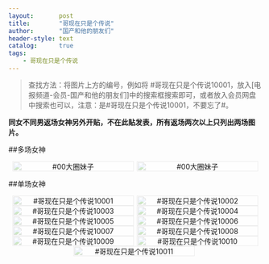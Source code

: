 ```yaml
---
layout:       post
title:        "哥现在只是个传说"
author:       "国产和他的朋友们"
header-style: text
catalog:      true
tags:
    - 哥现在只是个传说
---
```


> 查找方法：将图片上方的编号，例如将 #哥现在只是个传说10001，放入[电报频道-会员-国产和他的朋友们]中的搜索框搜索即可，或者放入会员网盘中搜索也可以，注意：是#哥现在只是个传说10001，不要忘了#。

**同女不同男返场女神另外开贴，不在此贴发表，所有返场两次以上只列出两场图片。**

##多场女神

<div style="display: flex; justify-content: center;">
    <div style="position: relative; width: 48%; margin-right: 1%;">
        <img src="https://tanhuawanrenmigroup.top/gexianzaizhishigechuanshuo/gexianzaizhishigechuanshuo20001.jpg" style="width: 100%;"/>
        <div style="position: absolute; top: 0; left: 0; width: 100%; text-align: center; background-color: rgba(255, 255, 255, 0.7); font-size: 14px;">
            #00大圈妹子
        </div>
    </div>
    <div style="position: relative; width: 48%;">
        <img src="https://tanhuawanrenmigroup.top/gexianzaizhishigechuanshuo/gexianzaizhishigechuanshuo20002.jpg" style="width: 100%;"/>
        <div style="position: absolute; top: 0; left: 0; width: 100%; text-align: center; background-color: rgba(255, 255, 255, 0.7); font-size: 14px;">
            #00大圈妹子
        </div>
    </div>
</div>

##单场女神

<div style="display: flex; justify-content: center;">
    <div style="position: relative; width: 48%; margin-right: 1%;">
        <img src="https://tanhuawanrenmigroup.top/gexianzaizhishigechuanshuo/gexianzaizhishigechuanshuo10001.jpg" style="width: 100%;"/>
        <div style="position: absolute; top: 0; left: 0; width: 100%; text-align: center; background-color: rgba(255, 255, 255, 0.7); font-size: 14px;">
            #哥现在只是个传说10001
        </div>
    </div>
    <div style="position: relative; width: 48%;">
        <img src="https://tanhuawanrenmigroup.top/gexianzaizhishigechuanshuo/gexianzaizhishigechuanshuo10002.jpg" style="width: 100%;"/>
        <div style="position: absolute; top: 0; left: 0; width: 100%; text-align: center; background-color: rgba(255, 255, 255, 0.7); font-size: 14px;">
            #哥现在只是个传说10002
        </div>
    </div>
</div>

<div style="display: flex; justify-content: center;">
    <div style="position: relative; width: 48%; margin-right: 1%;">
        <img src="https://tanhuawanrenmigroup.top/gexianzaizhishigechuanshuo/gexianzaizhishigechuanshuo10003.jpg" style="width: 100%;"/>
        <div style="position: absolute; top: 0; left: 0; width: 100%; text-align: center; background-color: rgba(255, 255, 255, 0.7); font-size: 14px;">
            #哥现在只是个传说10003
        </div>
    </div>
    <div style="position: relative; width: 48%;">
        <img src="https://tanhuawanrenmigroup.top/gexianzaizhishigechuanshuo/gexianzaizhishigechuanshuo10004.jpg" style="width: 100%;"/>
        <div style="position: absolute; top: 0; left: 0; width: 100%; text-align: center; background-color: rgba(255, 255, 255, 0.7); font-size: 14px;">
            #哥现在只是个传说10004
        </div>
    </div>
</div>

<div style="display: flex; justify-content: center;">
    <div style="position: relative; width: 48%; margin-right: 1%;">
        <img src="https://tanhuawanrenmigroup.top/gexianzaizhishigechuanshuo/gexianzaizhishigechuanshuo10005.jpg" style="width: 100%;"/>
        <div style="position: absolute; top: 0; left: 0; width: 100%; text-align: center; background-color: rgba(255, 255, 255, 0.7); font-size: 14px;">
            #哥现在只是个传说10005
        </div>
    </div>
    <div style="position: relative; width: 48%;">
        <img src="https://tanhuawanrenmigroup.top/gexianzaizhishigechuanshuo/gexianzaizhishigechuanshuo10006.jpg" style="width: 100%;"/>
        <div style="position: absolute; top: 0; left: 0; width: 100%; text-align: center; background-color: rgba(255, 255, 255, 0.7); font-size: 14px;">
            #哥现在只是个传说10006
        </div>
    </div>
</div>

<div style="display: flex; justify-content: center;">
    <div style="position: relative; width: 48%; margin-right: 1%;">
        <img src="https://tanhuawanrenmigroup.top/gexianzaizhishigechuanshuo/gexianzaizhishigechuanshuo10007.jpg" style="width: 100%;"/>
        <div style="position: absolute; top: 0; left: 0; width: 100%; text-align: center; background-color: rgba(255, 255, 255, 0.7); font-size: 14px;">
            #哥现在只是个传说10007
        </div>
    </div>
    <div style="position: relative; width: 48%;">
        <img src="https://tanhuawanrenmigroup.top/gexianzaizhishigechuanshuo/gexianzaizhishigechuanshuo10008.jpg" style="width: 100%;"/>
        <div style="position: absolute; top: 0; left: 0; width: 100%; text-align: center; background-color: rgba(255, 255, 255, 0.7); font-size: 14px;">
            #哥现在只是个传说10008
        </div>
    </div>
</div>

<div style="display: flex; justify-content: center;">
    <div style="position: relative; width: 48%; margin-right: 1%;">
        <img src="https://tanhuawanrenmigroup.top/gexianzaizhishigechuanshuo/gexianzaizhishigechuanshuo10009.jpg" style="width: 100%;"/>
        <div style="position: absolute; top: 0; left: 0; width: 100%; text-align: center; background-color: rgba(255, 255, 255, 0.7); font-size: 14px;">
            #哥现在只是个传说10009
        </div>
    </div>
    <div style="position: relative; width: 48%;">
        <img src="https://tanhuawanrenmigroup.top/gexianzaizhishigechuanshuo/gexianzaizhishigechuanshuo10010.jpg" style="width: 100%;"/>
        <div style="position: absolute; top: 0; left: 0; width: 100%; text-align: center; background-color: rgba(255, 255, 255, 0.7); font-size: 14px;">
            #哥现在只是个传说10010
        </div>
    </div>
</div>

<div style="display: flex; justify-content: center;">
    <div style="position: relative; width: 48%; margin-right: 1%;">
        <img src="https://tanhuawanrenmigroup.top/gexianzaizhishigechuanshuo/gexianzaizhishigechuanshuo10011.jpg" style="width: 100%;"/>
        <div style="position: absolute; top: 0; left: 0; width: 100%; text-align: center; background-color: rgba(255, 255, 255, 0.7); font-size: 14px;">
            #哥现在只是个传说10011
        </div>
    </div>

</div>
